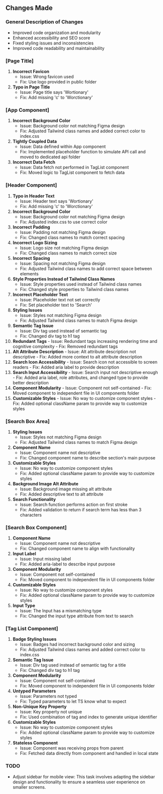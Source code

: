 
## Changes Made

### General Description of Changes

-   Improved code organization and modularity
-   Enhanced accessibility and SEO score
-   Fixed styling issues and inconsistencies
-   Improved code readability and maintainability

### [Page Title]

1.  **Incorrect Favicon**
    -   Issue: Wrong favicon used
    -   Fix: Use logo provided in public folder
2.  **Typo in Page Title**
    -   Issue: Page title says 'Wortionary'
    -   Fix: Add missing 'c' to 'Worctionary'

### [App Component]

1.  **Incorrect Background Color**
    -   Issue: Background color not matching Figma design
    -   Fix: Adjusted Tailwind class names and added correct color to index.css
2.  **Tightly Coupled Data**
    -   Issue: Data defined within App component
    -   Fix: Implemented placeholder function to simulate API call and moved to dedicated api folder
3.  **Incorrect Data Fetch**
    -   Issue: Data fetch not performed in TagList component
    -   Fix: Moved logic to TagList component to fetch data

### [Header Component]

1.  **Typo in Header Text**
    -   Issue: Header text says 'Wortionary'
    -   Fix: Add missing 'c' to 'Worctionary'
2.  **Incorrect Background Color**
    -   Issue: Background color not matching Figma design
    -   Fix: Adjusted index.css to use correct color
3.  **Incorrect Padding**
    -   Issue: Padding not matching Figma design
    -   Fix: Changed class names to match correct spacing
4.  **Incorrect Logo Sizing**
    -   Issue: Logo size not matching Figma design
    -   Fix: Changed class names to match correct size
5.  **Incorrect Spacing**
    -   Issue: Spacing not matching Figma design
    -   Fix: Adjusted Tailwind class names to add correct space between elements
6.  **Style Properties Instead of Tailwind Class Names**
    -   Issue: Style properties used instead of Tailwind class names
    -   Fix: Changed style properties to Tailwind class names
7.  **Incorrect Placeholder Text**
    -   Issue: Placeholder text not set correctly
    -   Fix: Set placeholder text to 'Search'
8.  **Styling Issues**
    -   Issue: Styles not matching Figma design
    -   Fix: Adjusted Tailwind class names to match Figma design
9.  **Semantic Tag Issue**
    -   Issue: Div tag used instead of semantic tag
    -   Fix: Changed div tag to h1 tag
10.  **Redundant Tags**
    -   Issue: Redundant tags increasing rendering time and cognitive complexity
    -   Fix: Removed redundant tags
11.  **Alt Attribute Description**
    -   Issue: Alt attribute description not descriptive
    -   Fix: Added more context to alt attribute description
12.  **Search Icon Accessibility**
    -   Issue: Search icon not accessible to screen readers
    -   Fix: Added aria label to provide description
13.  **Search Input Accessibility**
    -   Issue: Search input not descriptive enough
    -   Fix: Added aria label, role attributes, and changed type to provide better description
14.  **Component Modularity**
    -   Issue: Component not self-contained
    -   Fix: Moved component to independent file in UI components folder
15.  **Customizable Styles**
    -   Issue: No way to customize component styles
    -   Fix: Added optional className param to provide way to customize styles

### [Search Box Area]

1.  **Styling Issues**
    -   Issue: Styles not matching Figma design
    -   Fix: Adjusted Tailwind class names to match Figma design
2.  **Component Name**
    -   Issue: Component name not descriptive
    -   Fix: Changed component name to describe section's main purpose
3.  **Customizable Styles**
    -   Issue: No way to customize component styles
    -   Fix: Added optional className param to provide way to customize styles
4.  **Background Image Alt Attribute**
    -   Issue: Background image missing alt attribute
    -   Fix: Added descriptive text to alt attribute
5.  **Search Functionality**
    -   Issue: Search function performs action on first stroke
    -   Fix: Added validation to return if search term has less than 3 characters

### [Search Box Component]

1.  **Component Name**
    -   Issue: Component name not descriptive
    -   Fix: Changed component name to align with functionality
2.  **Input Label**
    -   Issue: Input missing label
    -   Fix: Added aria-label to describe input purpose
3.  **Component Modularity**
    -   Issue: Component not self-contained
    -   Fix: Moved component to independent file in UI components folder
4.  **Customizable Styles**
    -   Issue: No way to customize component styles
    -   Fix: Added optional className param to provide way to customize styles
5.  **Input Type**
    -   Issue: The Input has a mismatching type
    -   Fix: Changed the input type attribute from text to search

### [Tag List Component]

1.  **Badge Styling Issues**
    -   Issue: Badges had incorrect background color and sizing
    -   Fix: Adjusted Tailwind class names and added correct color to index.css
2.  **Semantic Tag Issue**
    -   Issue: Div tag used instead of semantic tag for a title
    -   Fix: Changed div tag to h1 tag
3.  **Component Modularity**
    -   Issue: Component not self-contained
    -   Fix: Moved component to independent file in UI components folder
4.  **Untyped Parameters**
    -   Issue: Parameters not typed
    -   Fix: Typed parameters to let TS know what to expect
5.  **Non-Unique Key Property**
    -   Issue: Key property not unique
    -   Fix: Used combination of tag and index to generate unique identifier
6.  **Customizable Styles**
    -   Issue: No way to customize component styles
    -   Fix: Added optional className param to provide way to customize styles
7.  **Stateless Component**
    -   Issue: Component was receiving props from parent
    -   Fix: Fetched data directly from component and handled in local state

### TODO

-   Adjust sidebar for mobile view: This task involves adapting the sidebar design and functionality to ensure a seamless user experience on smaller screens.